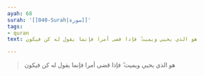 ```yaml
---
ayah: 68
surah: '[[040-Surah|سورة]]'
tags:
- quran
text: هو الذي يحيي ويميت ۖ فإذا قضى أمرا فإنما يقول له كن فيكون

---
```

> هو الذي يحيي ويميت ۖ فإذا قضى أمرا فإنما يقول له كن فيكون
